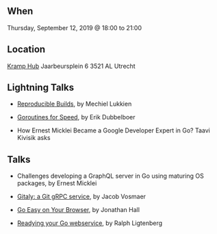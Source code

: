 When
----
Thursday, September 12, 2019 @ 18:00 to 21:00


Location
--------
[Kramp Hub](http://www.kramphub.nl/)
Jaarbeursplein 6
3521 AL Utrecht


Lightning Talks
---------------

* [Reproducible Builds](reproducible-builds.slide), by Mechiel Lukkien

* [Goroutines for Speed](Goroutines%20for%20Speed.pdf), by Erik Dubbelboer

* How Ernest Micklei Became a Google Developer Expert in Go? Taavi Kivisik asks


Talks
-----

* Challenges developing a GraphQL server in Go using maturing OS packages, by Ernest Micklei

* [Gitaly: a Git gRPC service](Gitaly%20-%20a%20Git%20gRPC%20service.pdf), by Jacob Vosmaer

* [Go Easy on Your Browser](GoEasyOnYourBrowser.pdf), by Jonathan Hall

* [Readying your Go webservice](RL_ReadyingYourGoWebservice.pdf), by Ralph Ligtenberg

